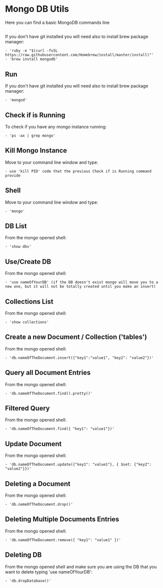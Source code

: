 # Mongo DB Utils

Here you can find a basic MongoDB commands line

##

If you don't have git installed you will need also to install brew package manager:

    - 'ruby -e "$(curl -fsSL https://raw.githubusercontent.com/Homebrew/install/master/install)"'
    - 'brew install mongodb'

## Run

If you don't have git installed you will need also to install brew package manager:

    - 'mongod'

## Check if is Running

To check if you have any mongo instance running:

    - 'ps -ax | grep mongo'

## Kill Mongo Instance

Move to your command line window and type:

    - use 'kill PID' code that the previous Check if is Running command provide

## Shell

Move to your command line window and type:

    - 'mongo'

## DB List

From the mongo opened shell:

    - 'show dbs'

## Use/Create DB

From the mongo opened shell:

    - 'use nameOfYourDB' (if the DB doesn't exist mongo will move you to a new one, but it will not be totally created until you make an insert)

## Collections List

From the mongo opened shell:

    - 'show collections'

## Create a new Document / Collection ('tables')

From the mongo opened shell:

    - 'db.nameOfTheDocument.insert({"key1":"value1", "key2": "value2"})'

## Query all Document Entries

From the mongo opened shell:

    - 'db.nameOfTheDocument.find().pretty()'

## Filtered Query

From the mongo opened shell:

    - 'db.nameOfTheDocument.find({ "key1": "value1"})'

## Update Document

From the mongo opened shell:

    - 'db.nameOfTheDocument.update({"key1": "value1"}, { $set: {"key2": "value2"}})'

## Deleting a Document

From the mongo opened shell:

    - 'db.nameOfTheDocument.drop()'

## Deleting Multiple Documents Entries

From the mongo opened shell:

    - 'db.nameOfTheDocument.remove({ "key1": "value1" })'

## Deleting DB

From the mongo opened shell and make sure you are using the DB that you want to delete typing 'use nameOfYourDB':

    - 'db.dropDatabase()'

